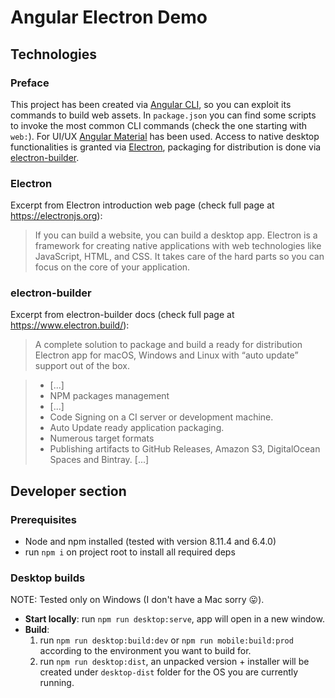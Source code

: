 # Angular Electron Demo

## Technologies

### Preface

This project has been created via [Angular CLI](https://cli.angular.io/), so you can exploit its
commands to build web assets. In `package.json` you can find some scripts to invoke the most common
CLI commands (check the one starting with `web:`).
For UI/UX [Angular Material](https://material.angular.io/) has been used.
Access to native desktop functionalities is granted via [Electron](https://electronjs.org),
packaging for distribution is done via [electron-builder](https://www.electron.build/).

### Electron

Excerpt from Electron introduction web page (check full page at
https://electronjs.org):

> If you can build a website, you can build a desktop app. Electron is a framework for creating
> native applications with web technologies like JavaScript, HTML, and CSS. It takes care of the
> hard parts so you can focus on the core of your application.

### electron-builder

Excerpt from electron-builder docs (check full page at https://www.electron.build/):

> A complete solution to package and build a ready for distribution Electron app for macOS, Windows
> and Linux with “auto update” support out of the box.

> - [...]
> - NPM packages management
> - [...]
> - Code Signing on a CI server or development machine.
> - Auto Update ready application packaging.
> - Numerous target formats
> - Publishing artifacts to GitHub Releases, Amazon S3, DigitalOcean Spaces and Bintray.
>   [...]

## Developer section

### Prerequisites

- Node and npm installed (tested with version 8.11.4 and 6.4.0)
- run `npm i` on project root to install all required deps

### Desktop builds

NOTE: Tested only on Windows (I don't have a Mac sorry :stuck_out_tongue:).

- **Start locally**: run `npm run desktop:serve`, app will open in a new window.
- **Build**:
  1. run `npm run desktop:build:dev` or `npm run mobile:build:prod` according to the environment
     you want to build for.
  2. run `npm run desktop:dist`, an unpacked version + installer will be created under
     `desktop-dist` folder for the OS you are currently running.
